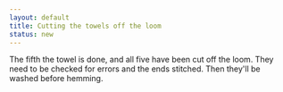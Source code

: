 ```yaml
---
layout: default
title: Cutting the towels off the loom
status: new
---
```


The fifth the towel is done, and all five have been cut off the loom. They need to be checked for errors and the ends stitched. Then they'll be washed before hemming.